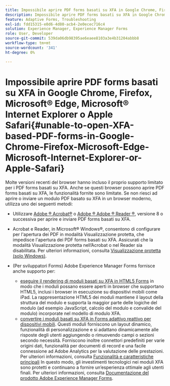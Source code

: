 ```yaml
---
title: Impossibile aprire PDF forms basati su XFA in Google Chrome, Firefox, Microsoft&reg; Edge, Microsoft&reg; Internet Explorer o Apple Safari
description: Impossibile aprire PDF forms basati su XFA in Google Chrome, Firefox, Microsoft&reg; Edge, Microsoft&reg; Internet Explorer o Apple Safari
feature: Adaptive Forms, Troubleshooting
exl-id: fdd15315-e0d6-4d80-acb4-2e0ecec716c4
solution: Experience Manager, Experience Manager Forms
role: User, Developer
source-git-commit: 539da06db98395ae6eaee8103a3e4b31204abbb8
workflow-type: tm+mt
source-wordcount: '341'
ht-degree: 0%

---
```


# Impossibile aprire PDF forms basati su XFA in Google Chrome, Firefox, Microsoft® Edge, Microsoft® Internet Explorer o Apple Safari{#unable-to-open-XFA-based-PDF-forms-in-Google-Chrome-Firefox-Microsoft-Edge-Microsoft-Internet-Explorer-or-Apple-Safari}

Molte versioni recenti del browser hanno incluso il proprio supporto limitato per i PDF forms basati su XFA. Anche se questi browser possono aprire PDF forms basati su XFA, le funzionalità fornite sono limitate. Se non riesci ad aprire o inviare un modulo PDF basato su XFA in un browser moderno, utilizza uno dei seguenti metodi:

* Utilizzare [Adobe ® Acrobat®](https://www.adobe.com/acrobat.html) o [Adobe ® Adobe ® Reader ®](https://get.adobe.com/reader/), versione 8 o successiva per aprire e inviare PDF forms basati su XFA.
* Acrobat e Reader, in Microsoft® Windows®, consentono di configurare per l&#39;apertura dei PDF in modalità Visualizzazione protetta, che impedisce l&#39;apertura dei PDF forms basati su XFA. Assicurati che la modalità Visualizzazione protetta nell’Acrobat o nel Reader sia disabilitata. Per ulteriori informazioni, consulta [Visualizzazione protetta (solo Windows)](https://helpx.adobe.com/in/reader/using/protected-mode-windows.html).
* (Per sviluppatori Forms) Adobe Experience Manager Forms fornisce anche supporto per:

   * [eseguire il rendering di moduli basati su XFA in HTML5 Forms](https://experienceleague.adobe.com/docs/experience-manager-65/forms/html5-forms/introduction.html?#key-capabilities-of-html-forms-br) in modo che i moduli possano essere aperti in browser che supportano HTML5, inclusi i browser in esecuzione su dispositivi mobili come iPad. La rappresentazione HTML5 dei moduli mantiene il layout della struttura del modulo e supporta la maggior parte delle logiche del modulo (ad esempio JavaScript, calcolo del modulo e convalide del modulo) incorporate nel modello di modulo XFA.
   * [convertire i moduli basati su XFA in Forms adattivo reattivo per dispositivi mobili](https://experienceleague.adobe.com/docs/experience-manager-65/forms/adaptive-forms-basic-authoring/creating-adaptive-form.html?#create-an-adaptive-form-based-on-an-xfa-form-template). Questi moduli forniscono un layout dinamico, funzionalità di personalizzazione e si adattano dinamicamente alle risposte degli utenti aggiungendo o rimuovendo campi o sezioni secondo necessità. Forniscono inoltre connettori predefiniti per varie origini dati, funzionalità per documenti di record e una facile connessione ad Adobe Analytics per la valutazione delle prestazioni. Per ulteriori informazioni, consulta [Funzionalità e caratteristiche principali](https://experienceleague.adobe.com/docs/experience-manager-cloud-service/content/forms/forms-overview/home.html?lang=en)
In questo modo, gli investimenti tecnologici nei moduli XFA sono protetti e continuano a fornire un’esperienza ottimale agli utenti finali. Per ulteriori informazioni, consulta [Documentazione del prodotto Adobe Experience Manager Forms](https://experienceleague.adobe.com/docs/experience-manager-cloud-service/content/forms/forms-overview/home.html).
